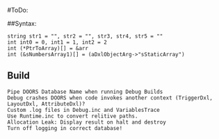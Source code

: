 #ToDo:

##Syntax:

	string str1 = "", str2 = "", str3, str4, str5 = ""
	int int0 = 0, int1 = 1, int2 = 2
	int (*PtrToArray)[] = &arr
	int (&sNumbersArray1)[] = (aDxlObjectArg->"sStaticArray")

## Build
    Pipe DOORS Database Name when running Debug Builds
    Debug crashes DOORS when code invokes another context (TriggerDxl, LayoutDxl, AttributeDxl)?
	Custom .log files in Debug.inc and VariablesTrace
	Use Runtime.inc to convert relitive paths.
	Allocation Leak: Display result on halt and destroy
	Turn off logging in correct database!
